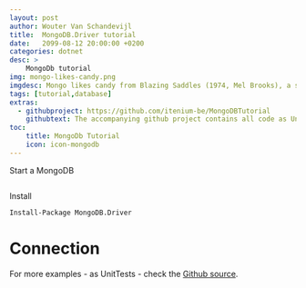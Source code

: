 ```yaml
---
layout: post
author: Wouter Van Schandevijl
title:  MongoDB.Driver tutorial
date:   2099-08-12 20:00:00 +0200
categories: dotnet
desc: >
    MongoDb tutorial
img: mongo-likes-candy.png
imgdesc: Mongo likes candy from Blazing Saddles (1974, Mel Brooks), a satirical western.
tags: [tutorial,database]
extras:
  - githubproject: https://github.com/itenium-be/MongoDBTutorial
    githubtext: The accompanying github project contains all code as UnitTests
toc:
    title: MongoDb Tutorial
    icon: icon-mongodb
---
```




<!--more-->

Start a MongoDB  
```

```

Install  
```
Install-Package MongoDB.Driver
```


# Connection


For more examples - as UnitTests - check the [Github source][github-source].

[github-source]: https://github.com/itenium-be/MongoDBTutorial
[mongo-like-candy]: https://www.youtube.com/watch?v=zo7hUa76Ukc
[blazing-saddles]: https://www.imdb.com/title/tt0071230/?ref_=nv_sr_1
